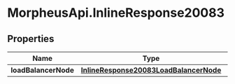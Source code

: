 # MorpheusApi.InlineResponse20083

## Properties

Name | Type | Description | Notes
------------ | ------------- | ------------- | -------------
**loadBalancerNode** | [**InlineResponse20083LoadBalancerNode**](InlineResponse20083LoadBalancerNode.md) |  | [optional] 


